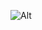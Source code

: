 ![Alt](https://repobeats.axiom.co/api/embed/48aa11b24bbf35ce1146ba2e6655500f799fe0be.svg "Repobeats analytics image")
